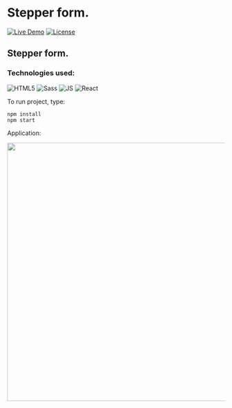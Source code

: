 # Stepper form.

[![Live Demo](https://img.shields.io/badge/demo-online-green.svg)](https://marcinolszewski.github.io/stepper-form/)
[![License](https://img.shields.io/badge/license-MIT-blue.svg)](https://opensource.org/licenses/MIT)

## Stepper form.

### Technologies used:

![HTML5](https://icongr.am/devicon/html5-original-wordmark.svg)
![Sass](https://icongr.am/devicon/sass-original.svg)
![JS](https://icongr.am/devicon/javascript-original.svg)
![React](https://icongr.am/devicon/react-original.svg)

To run project, type:

```
npm install
npm start
```

Application:

<img src="https://res.cloudinary.com/dflthvvrh/image/upload/v1587457648/stepper-form/stepper-form_kdowlf.gif" width="600">
